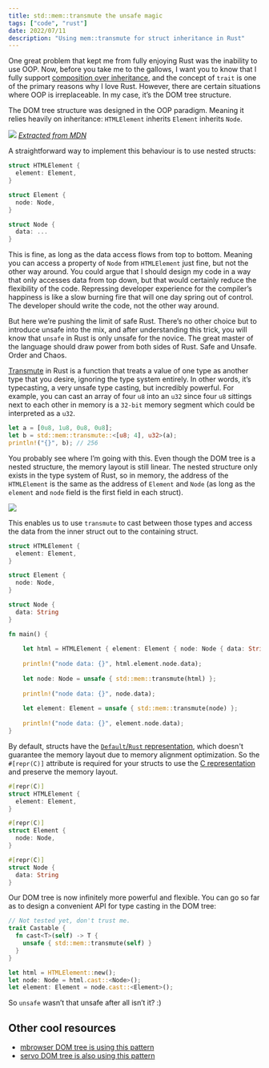 ```yaml
---
title: std::mem::transmute the unsafe magic
tags: ["code", "rust"]
date: 2022/07/11
description: "Using mem::transmute for struct inheritance in Rust"
---
```


One great problem that kept me from fully enjoying Rust was the inability to use OOP. Now, before you take me to the gallows, I want you to know that I fully support [composition over inheritance][1], and the concept of `trait` is one of the primary reasons why I love Rust. However, there are certain situations where OOP is irreplaceable. In my case, it’s the DOM tree structure.

The DOM tree structure was designed in the OOP paradigm. Meaning it relies heavily on inheritance: `HTMLElement` inherits `Element` inherits `Node`.

![](html.png)
*[Extracted from MDN][5]*

A straightforward way to implement this behaviour is to use nested structs:

```rust
struct HTMLElement {
  element: Element,
}

struct Element {
  node: Node,
}

struct Node {
  data: ...
}
```

This is fine, as long as the data access flows from top to bottom. Meaning you can access a property of `Node` from `HTMLElement` just fine, but not the other way around. You could argue that I should design my code in a way that only accesses data from top down, but that would certainly reduce the flexibility of the code. Repressing developer experience for the compiler’s happiness is like a slow burning fire that will one day spring out of control. The developer should write the code, not the other way around.

But here we’re pushing the limit of safe Rust. There’s no other choice but to introduce unsafe into the mix, and after understanding this trick, you will know that `unsafe` in Rust is only unsafe for the novice. The great master of the language should draw power from both sides of Rust. Safe and Unsafe. Order and Chaos.

[Transmute][2] in Rust is a function that treats a value of one type as another type that you desire, ignoring the type system entirely. In other words, it’s typecasting, a very unsafe type casting, but incredibly powerful. For example, you can cast an array of four `u8` into an `u32` since four `u8` sittings next to each other in memory is a `32-bit` memory segment which could be interpreted as a `u32`.

```rust
let a = [0u8, 1u8, 0u8, 0u8];
let b = std::mem::transmute::<[u8; 4], u32>(a);
println!("{}", b); // 256
```

You probably see where I’m going with this. Even though the DOM tree is a nested structure, the memory layout is still linear. The nested structure only exists in the type system of Rust, so in memory, the address of the `HTMLElement` is the same as the address of `Element` and `Node` (as long as the `element` and `node` field is the first field in each struct).

![](memory-layout.png)

This enables us to use `transmute` to cast between those types and access the data from the inner struct out to the containing struct.

```rust
struct HTMLElement {
  element: Element,
}

struct Element {
  node: Node,
}

struct Node {
  data: String
}

fn main() {
    
    let html = HTMLElement { element: Element { node: Node { data: String::from("data") } } };
    
    println!("node data: {}", html.element.node.data);
    
    let node: Node = unsafe { std::mem::transmute(html) };
    
    println!("node data: {}", node.data);
    
    let element: Element = unsafe { std::mem::transmute(node) };
    
    println!("node data: {}", element.node.data);
}
```

By default, structs have the [`Default`/`Rust` representation][6], which doesn't guarantee the memory layout due to memory alignment optimization. So the `#[repr(C)]` attribute is required for your structs to use the [C representation][7] and preserve the memory layout.

```rust
#[repr(C)]
struct HTMLElement {
  element: Element,
}

#[repr(C)]
struct Element {
  node: Node,
}

#[repr(C)]
struct Node {
  data: String
}
```

Our DOM tree is now infinitely more powerful and flexible. You can go so far as to design a convenient API for type casting in the DOM tree:

```rust
// Not tested yet, don't trust me.
trait Castable {
  fn cast<T>(self) -> T {
    unsafe { std::mem::transmute(self) }
  }
}

let html = HTMLElement::new();
let node: Node = html.cast::<Node>();
let element: Element = node.cast::<Element>();
```

So `unsafe` wasn’t that unsafe after all isn’t it? :)

## Other cool resources

- [mbrowser DOM tree is using this pattern][3]
- [servo DOM tree is also using this pattern][4]

[1]: https://en.wikipedia.org/wiki/Composition_over_inheritance
[2]: https://doc.rust-lang.org/stable/std/mem/fn.transmute.html
[3]: https://github.com/MQuy/mbrowser/blob/master/components/dom/src/inheritance.rs
[4]: https://github.com/servo/servo/blob/master/components/script/dom/bindings/inheritance.rs
[5]: https://developer.mozilla.org/en-US/docs/Web/API/HTMLElement
[6]: https://doc.rust-lang.org/reference/type-layout.html#the-default-representation
[7]: https://doc.rust-lang.org/reference/type-layout.html#the-c-representation

